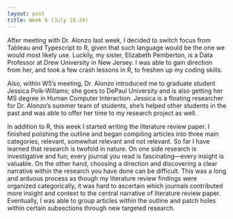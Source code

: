 ```yaml
---
layout: post
title: Week 6 (July 18-24) 
---
```



After meeting with Dr. Alonzo last week, I decided to switch focus from Tableau and Typescript to R, given that such language would be the one we would most likely use. Luckily, my sister, Elizabeth Pemberton, is a Data Professor at Drew University in New Jersey. I was able to gain direction from her, and took a few crash lessons in R, to freshen up my coding skills. 

Also, within W5’s meeting, Dr. Alonzo introduced me to graduate student Jessica Polk-Willams; she goes to DePaul University and is also getting her MS degree in Human Computer Interaction. Jessica is a floating researcher for Dr. Alonzo’s summer team of students, she’s helped other students in the past and was able to offer her time to my research project as well. 

In addition to R, this week I started writing the literature review paper. I finished polishing the outline and began compiling articles into three main categories, relevant, somewhat relevant and not relevant. So far I have learned that research is twofold in nature. On one side research is investigative and fun; every journal you read is fascinating—every insight is valuable. On the other hand, choosing a direction and discovering a clear narrative within the research you have done can be difficult. This was a long and arduous process as though my literature review findings were organized categorically, it was hard to ascertain which journals contributed more insight and context to the central narrative of literature review paper. Eventually, I was able to group articles within the outline and patch holes within certain subsections through new targeted research. 
